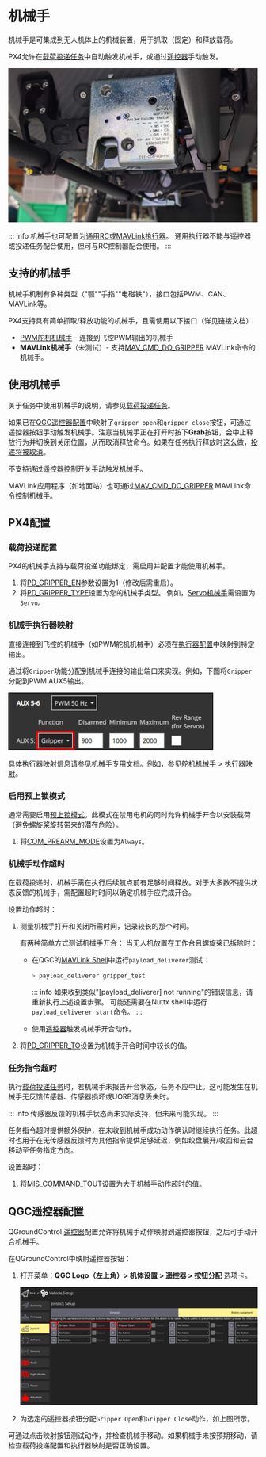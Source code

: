 # 机械手

机械手是可集成到无人机体上的机械装置，用于抓取（固定）和释放载荷。

PX4允许在[载荷投递任务](../flying/package_delivery_mission.md)中自动触发机械手，或通过[遥控器](#qgc-joystick-configuration)手动触发。

![高负载机械手示例](../../assets/hardware/grippers/highload_gripper_example.jpg)

::: info
机械手也可配置为[通用RC或MAVLink执行器](../payloads/generic_actuator_control.md#generic-actuator-control-with-rc)。
通用执行器不能与遥控器或投递任务配合使用，但可与RC控制器配合使用。
:::

## 支持的机械手

机械手机制有多种类型（"颚""手指""电磁铁"），接口包括PWM、CAN、MAVLink等。

PX4支持具有简单抓取/释放功能的机械手，且需使用以下接口（详见链接文档）：

- [PWM舵机机械手](gripper_servo.md) - 连接到飞控PWM输出的机械手
- **MAVLink机械手**（未测试）- 支持[MAV_CMD_DO_GRIPPER](https://mavlink.io/en/messages/common.html#MAV_CMD_DO_GRIPPER) MAVLink命令的机械手。

## 使用机械手

关于任务中使用机械手的说明，请参见[载荷投递任务](../flying/package_delivery_mission.md)。

如果已在[QGC遥控器配置](#qgc-joystick-configuration)中映射了`gripper open`和`gripper close`按钮，可通过遥控器按钮手动触发机械手。注意当机械手正在打开时按下**Grab**按钮，会中止释放行为并切换到关闭位置，从而取消释放命令。如果在任务执行释放时这么做，[投递将被取消](../flying/package_delivery_mission.md#manual-control-of-gripper-in-missions)。

不支持通过[遥控器控制](../getting_started/rc_transmitter_receiver.md)开关手动触发机械手。

MAVLink应用程序（如地面站）也可通过[MAV_CMD_DO_GRIPPER](https://mavlink.io/en/messages/common.html#MAV_CMD_DO_GRIPPER) MAVLink命令控制机械手。

## PX4配置

### 载荷投递配置

PX4的机械手支持与载荷投递功能绑定，需启用并配置才能使用机械手。

1. 将[PD_GRIPPER_EN](../advanced_config/parameter_reference.md#PD_GRIPPER_EN)参数设置为1（修改后需重启）。
1. 将[PD_GRIPPER_TYPE](../advanced_config/parameter_reference.md#PD_GRIPPER_TYPE)设置为您的机械手类型。
   例如，[Servo机械手](gripper_servo.md)需设置为`Servo`。

### 机械手执行器映射

直接连接到飞控的机械手（如PWM舵机机械手）必须在[执行器配置](../config/actuators.md#actuator-outputs)中映射到特定输出。

通过将`Gripper`功能分配到机械手连接的输出端口来实现。例如，下图将`Gripper`分配到PWM AUX5输出。

![机械手输出映射](../../assets/config/gripper/qgc_gripper_actuator_output_small.png)

具体执行器映射信息请参见机械手专用文档。例如，参见[舵机机械手 > 执行器映射](../peripherals/gripper_servo.md#actuator-mapping)。

### 启用预上锁模式

通常需要启用[预上锁模式](../advanced_config/prearm_arm_disarm.md)。此模式在禁用电机的同时允许机械手开合以安装载荷（避免螺旋桨旋转带来的潜在危险）。

1. 将[COM_PREARM_MODE](../advanced_config/parameter_reference.md#COM_PREARM_MODE)设置为`Always`。

### 机械手动作超时

在载荷投递时，机械手需在执行后续航点前有足够时间释放。对于大多数不提供状态反馈的机械手，需配置超时时间以确定机械手应完成开合。

设置动作超时：

1. 测量机械手打开和关闭所需时间，记录较长的那个时间。

   有两种简单方式测试机械手开合：
   当无人机放置在工作台且螺旋桨已拆除时：

   - 在QGC的[MAVLink Shell](../debug/mavlink_shell.md)中运行`payload_deliverer`测试：

     ```sh
     > payload_deliverer gripper_test
     ```

     ::: info
     如果收到类似"[payload_deliverer] not running"的错误信息，请重新执行上述设置步骤。
     可能还需要在Nuttx shell中运行`payload_deliverer start`命令。
     :::

   - 使用[遥控器](#qgc-joystick-configuration)触发机械手开合动作。

1. 将[PD_GRIPPER_TO](../advanced_config/parameter_reference.md#PD_GRIPPER_TO)设置为机械手开合时间中较长的值。

### 任务指令超时

执行[载荷投递任务](../flying/package_delivery_mission.md)时，若机械手未报告开合状态，任务不应中止。这可能发生在机械手无反馈传感器、传感器损坏或UORB消息丢失时。

::: info
传感器反馈的机械手状态尚未实际支持，但未来可能实现。
:::

任务指令超时提供额外保护，在未收到机械手成功动作确认时继续执行任务。此超时也用于在无传感器反馈时为其他指令提供足够延迟，例如绞盘展开/收回和云台移动至任务指定方向。

设置超时：

1. 将[MIS_COMMAND_TOUT](../advanced_config/parameter_reference.md#MIS_COMMAND_TOUT)设置为大于[机械手动作超时](#gripper-actuation-timeout)的值。

## QGC遥控器配置

QGroundControl [遥控器](../config/joystick.md)配置允许将机械手动作映射到遥控器按钮，之后可手动开合机械手。

在QGroundControl中映射遥控器按钮：

1. 打开菜单：**QGC Logo（左上角）> 机体设置 > 遥控器 > 按钮分配** 选项卡。

   ![机械手动作映射](../../assets/config/gripper/qgc_gripper_actions_joystick.png)

1. 为选定的遥控器按钮分配`Gripper Open`和`Gripper Close`动作，如上图所示。

可通过点击映射按钮测试动作，并检查机械手移动。如果机械手未按预期移动，请检查载荷投递配置和执行器映射是否正确设置。